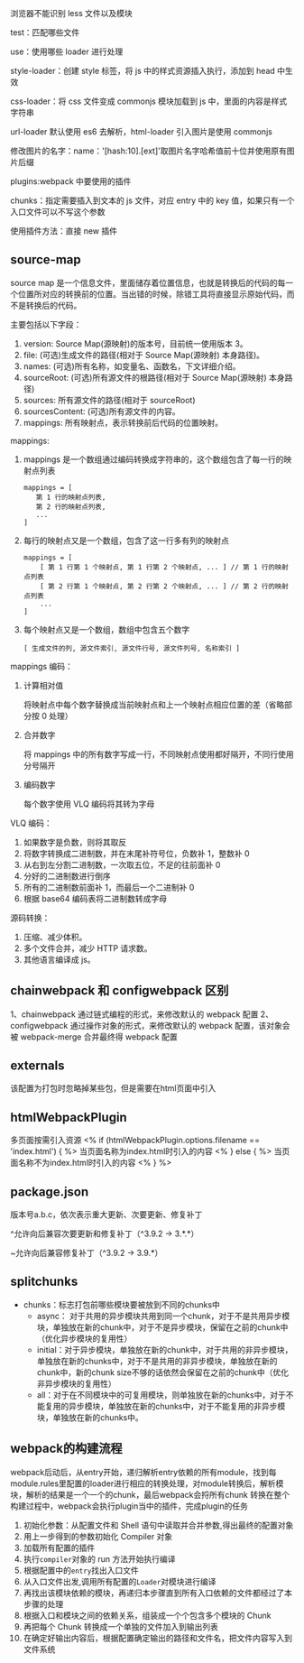 浏览器不能识别 less 文件以及模块

test：匹配哪些文件

use：使用哪些 loader 进行处理

style-loader：创建 style 标签，将 js 中的样式资源插入执行，添加到 head 中生效

css-loader：将 css 文件变成 commonjs 模块加载到 js 中，里面的内容是样式字符串

url-loader 默认使用 es6 去解析，html-loader 引入图片是使用 commonjs

修改图片的名字：name：'[hash:10].[ext]'取图片名字哈希值前十位并使用原有图片后缀

plugins:webpack 中要使用的插件

chunks：指定需要插入到文本的 js 文件，对应 entry 中的 key 值，如果只有一个入口文件可以不写这个参数

使用插件方法：直接 new 插件

## source-map

source map 是一个信息文件，里面储存着位置信息，也就是转换后的代码的每一个位置所对应的转换前的位置。当出错的时候，除错工具将直接显示原始代码，而不是转换后的代码。

主要包括以下字段：

1. version: Source Map(源映射)的版本号，目前统一使用版本 3。
2. file: (可选)生成文件的路径(相对于 Source Map(源映射) 本身路径)。
3. names: (可选)所有名称，如变量名、函数名，下文详细介绍。
4. sourceRoot: (可选)所有源文件的根路径(相对于 Source Map(源映射) 本身路径)
5. sources: 所有源文件的路径(相对于 sourceRoot)
6. sourcesContent: (可选)所有源文件的内容。
7. mappings: 所有映射点，表示转换前后代码的位置映射。

mappings:

1. mappings 是一个数组通过编码转换成字符串的，这个数组包含了每一行的映射点列表

   ```
   mappings = [
      第 1 行的映射点列表,
      第 2 行的映射点列表,
      ...
   ]
   ```

2. 每行的映射点又是一个数组，包含了这一行多有列的映射点

   ```
   mappings = [
       [ 第 1 行第 1 个映射点, 第 1 行第 2 个映射点, ... ] // 第 1 行的映射点列表
       [ 第 2 行第 1 个映射点, 第 2 行第 2 个映射点, ... ] // 第 2 行的映射点列表
       ...
   ]
   ```

3. 每个映射点又是一个数组，数组中包含五个数字

   ```
   [ 生成文件的列, 源文件索引, 源文件行号, 源文件列号, 名称索引 ]
   ```

mappings 编码：

1. 计算相对值

    将映射点中每个数字替换成当前映射点和上一个映射点相应位置的差（省略部分按 0 处理）

2. 合并数字

    将 mappings 中的所有数字写成一行，不同映射点使用都好隔开，不同行使用分号隔开

3. 编码数字

    每个数字使用 VLQ 编码将其转为字母

VLQ 编码：

1. 如果数字是负数，则将其取反
2. 将数字转换成二进制数，并在末尾补符号位，负数补 1，整数补 0
3. 从右到左分割二进制数，一次取五位，不足的往前面补 0
4. 分好的二进制数进行倒序
5. 所有的二进制数前面补 1，而最后一个二进制补 0
6. 根据 base64 编码表将二进制数转成字母

源码转换：

1. 压缩、减少体积。
2. 多个文件合并，减少 HTTP 请求数。
3. 其他语言编译成 js。

## chainwebpack 和 configwebpack 区别
1、chainwebpack 通过链式编程的形式，来修改默认的 webpack 配置
2、configwebpack 通过操作对象的形式，来修改默认的 webpack 配置，该对象会被 webpack-merge 合并最终得 webpack 配置


## externals
该配置为打包时忽略掉某些包，但是需要在html页面中引入

## htmlWebpackPlugin
   多页面按需引入资源
    <% if (htmlWebpackPlugin.options.filename == 'index.html') { %>
      当页面名称为index.html时引入的内容
    <% } else { %>
       当页面名称不为index.html时引入的内容
   <% } %>





## package.json

版本号a.b.c，依次表示重大更新、次要更新、修复补丁

^允许向后兼容次要更新和修复补丁（^3.9.2 -> 3.\*.\*）

~允许向后兼容修复补丁（^3.9.2 -> 3.9.\*）



## splitchunks

- chunks：标志打包前哪些模块要被放到不同的chunks中
  - async： 对于共用的异步模块共用到同一个chunk，对于不是共用异步模块，单独放在新的chunk中，对于不是异步模块，保留在之前的chunk中（优化异步模块的复用性）
  - initial：对于异步模块，单独放在新的chunk中，对于共用的非异步模块，单独放在新的chunks中，对于不是共用的非异步模块，单独放在新的chunk中，新的chunk size不够的话依然会保留在之前的chunk中（优化非异步模块的复用性）
  - all：对于在不同模块中的可复用模块，则单独放在新的chunks中，对于不能复用的异步模块，单独放在新的chunks中，对于不能复用的非异步模块，单独放在新的chunks中。





## webpack的构建流程

webpack后动后，从entry开始，递归解析entry依赖的所有module，找到每module.rules里配置的loader进行相应的转换处理，对module转换后，解析模块，解析的结果是一个一个的chunk，最后webpack会捋所有chunk 转换在整个构建过程中，webpack会执行plugin当中的插件，完成plugin的任务

1. 初始化参数：从配置文件和 Shell 语句中读取并合并参数,得出最终的配置对象
2. 用上一步得到的参数初始化 Compiler 对象
3. 加载所有配置的插件
4. 执行`compiler`对象的 run 方法开始执行编译
5. 根据配置中的`entry`找出入口文件
6. 从入口文件出发,调用所有配置的`Loader`对模块进行编译
7. 再找出该模块依赖的模块，再递归本步骤直到所有入口依赖的文件都经过了本步骤的处理
8. 根据入口和模块之间的依赖关系，组装成一个个包含多个模块的 Chunk
9. 再把每个 Chunk 转换成一个单独的文件加入到输出列表
10. 在确定好输出内容后，根据配置确定输出的路径和文件名，把文件内容写入到文件系统